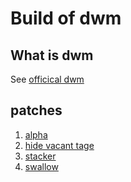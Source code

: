 # Build of dwm

## What is dwm
See [officical dwm](https://dwm.suckless.org)

## patches

1. [alpha](https://dwm.suckless.org/patches/alpha/)
2. [hide vacant tage](https://dwm.suckless.org/patches/hide_vacant_tags/)
3. [stacker](https://dwm.suckless.org/patches/stacker/)
4. [swallow](https://dwm.suckless.org/patches/swallow/)


